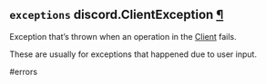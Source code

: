 ## `exceptions` discord.**ClientException** [¶](https://discordpy.readthedocs.io/en/stable/api.html#discord.ClientException)
Exception that’s thrown when an operation in the [Client](discord/Clients/Client/Client) fails.

These are usually for exceptions that happened due to user input.

#errors 